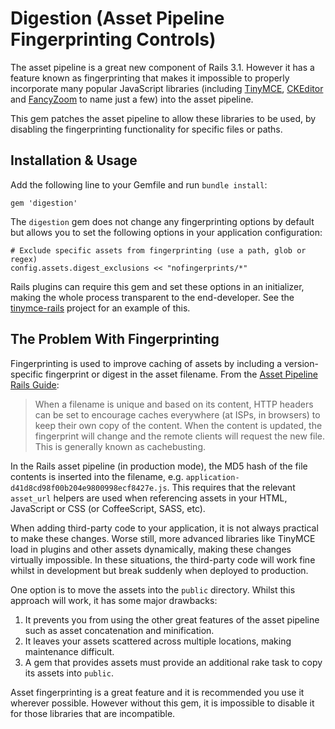 Digestion (Asset Pipeline Fingerprinting Controls)
==================================================

The asset pipeline is a great new component of Rails 3.1. However it has a feature known as fingerprinting that makes it impossible to properly incorporate many popular JavaScript libraries (including [TinyMCE](http://tinymce.moxiecode.com/), [CKEditor](http://ckeditor.com/) and [FancyZoom](https://github.com/jnunemaker/fancy-zoom) to name just a few) into the asset pipeline.

This gem patches the asset pipeline to allow these libraries to be used, by disabling the fingerprinting functionality for specific files or paths.


Installation & Usage
--------------------

Add the following line to your Gemfile and run `bundle install`:

    gem 'digestion'

The `digestion` gem does not change any fingerprinting options by default but allows you to set the following options in your application configuration:

    # Exclude specific assets from fingerprinting (use a path, glob or regex)
    config.assets.digest_exclusions << "nofingerprints/*"

Rails plugins can require this gem and set these options in an initializer, making the whole process transparent to the end-developer. See the [tinymce-rails](https://github.com/spohlenz/tinymce-rails) project for an example of this.


The Problem With Fingerprinting
-------------------------------

Fingerprinting is used to improve caching of assets by including a version-specific fingerprint or digest in the asset filename. From the [Asset Pipeline Rails Guide](http://guides.rubyonrails.org/asset_pipeline.html#what-is-fingerprinting-and-why-should-i-care):

> When a filename is unique and based on its content, HTTP headers can be set to encourage caches everywhere (at ISPs, in browsers) to keep their own copy of the content. When the content is updated, the fingerprint will change and the remote clients will request the new file. This is generally known as cachebusting.

In the Rails asset pipeline (in production mode), the MD5 hash of the file contents is inserted into the filename, e.g. `application-d41d8cd98f00b204e9800998ecf8427e.js`. This requires that the relevant `asset_url` helpers are used when referencing assets in your HTML, JavaScript or CSS (or CoffeeScript, SASS, etc).

When adding third-party code to your application, it is not always practical to make these changes. Worse still, more advanced libraries like TinyMCE load in plugins and other assets dynamically, making these changes virtually impossible. In these situations, the third-party code will work fine whilst in development but break suddenly when deployed to production.

One option is to move the assets into the `public` directory. Whilst this approach will work, it has some major drawbacks:

1. It prevents you from using the other great features of the asset pipeline such as asset concatenation and minification.
2. It leaves your assets scattered across multiple locations, making maintenance difficult.
3. A gem that provides assets must provide an additional rake task to copy its assets into `public`.

Asset fingerprinting is a great feature and it is recommended you use it wherever possible. However without this gem, it is impossible to disable it for those libraries that are incompatible.
